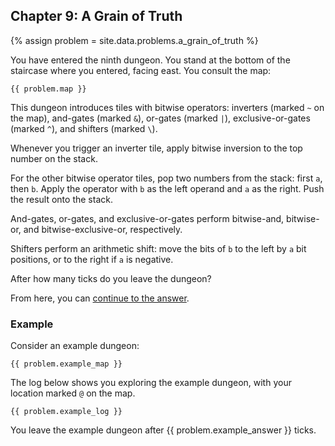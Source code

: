 ## Chapter 9: A Grain of Truth

{% assign problem = site.data.problems.a_grain_of_truth %}

You have entered the ninth dungeon. You stand at the bottom of the staircase where you entered, facing east. You consult the map:

```
{{ problem.map }}
```

This dungeon introduces tiles with bitwise operators: inverters (marked `~` on the map), and-gates (marked `&`), or-gates (marked `|`), exclusive-or-gates (marked `^`), and shifters (marked `\`).

Whenever you trigger an inverter tile, apply bitwise inversion to the top number on the stack.

For the other bitwise operator tiles, pop two numbers from the stack: first `a`, then `b`. Apply the operator with `b` as the left operand and `a` as the right. Push the result onto the stack.

And-gates, or-gates, and exclusive-or-gates perform bitwise-and, bitwise-or, and bitwise-exclusive-or, respectively.

Shifters perform an arithmetic shift: move the bits of `b` to the left by `a` bit positions, or to the right if `a` is negative.

After how many ticks do you leave the dungeon?

From here, you can [continue to the answer](../../answers/chapters/09/a-grain-of-truth.md).


### Example

Consider an example dungeon:

```
{{ problem.example_map }}
```

The log below shows you exploring the example dungeon, with your location marked `@` on the map.

```
{{ problem.example_log }}
```

You leave the example dungeon after {{ problem.example_answer }} ticks.
